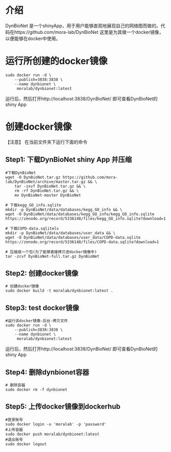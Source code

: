 # 介绍
DynBioNet 是一个shinyApp，用于用户能够直观地展现自己的网络图而做的。代码在https://github.com/mora-lab/DynBioNet
这里是为其做一个docker镜像，以便能够在docker中使用。

# 运行所创建的docker镜像
```shell
sudo docker run -d \
    --publish=3838:3838 \
    --name dynbionet \
     moralab/dynbionet:latest
```
运行后，然后打开http://localhost:3838/DynBioNet/ 即可查看DynBioNet的shiny App

# 创建docker镜像
【注意】 在当前文件夹下运行下面的命令
## Step1: 下载DynBioNet shiny App 并压缩

```shell
#下载DynBioNet
wget -O DynBioNet.tar.gz https://github.com/mora-lab/DynBioNet/archive/master.tar.gz && \
	tar -zxvf DynBioNet.tar.gz && \
	rm -rf DynBioNet.tar.gz && \
	mv DynBioNet-master DynBioNet 

# 下载kegg_GO_info.sqlite 
mkdir -p DynBioNet/data/databases/kegg_GO_info && \
wget -O DynBioNet/data/databases/kegg_GO_info/kegg_GO_info.sqlite https://zenodo.org/record/5336148/files/kegg_GO_info.sqlite?download=1 
	
# 下载COPD-data.sqlitels
mkdir -p DynBioNet/data/databases/user_data && \
wget -O DynBioNet/data/databases/user_data/COPD-data.sqlite https://zenodo.org/record/5336148/files/COPD-data.sqlite?download=1

# 压缩成一个包(为了能够直接拷贝进docker镜像中)
tar -zcvf DynBioNet-full.tar.gz DynBioNet
```

## Step2: 创建docker镜像
```shell
# 创建docker镜像
sudo docker build -t moralab/dynbionet:latest .
```

## Step3: test docker镜像
```shell
#运行该docker镜像-后台-拷贝文件
sudo docker run -d \
    --publish=3838:3838 \
    --name dynbionet \
     moralab/dynbionet:latest
```	 
运行后，然后打开http://localhost:3838/DynBioNet/ 即可查看DynBioNet的shiny App

## Step4: 删除dynbionet容器
```shell
# 删除容器
sudo docker rm -f dynbionet
```

## Step5: 上传docker镜像到dockerhub
```shell
#登录账号
sudo docker login -u 'moralab' -p 'password'
#上传容器
sudo docker push moralab/dynbionet:latest
#退出账号
sudo docker logout
```

